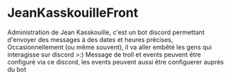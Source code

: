 # JeanKasskouilleFront

Administration de Jean Kasskouille, c'est un bot discord permettant d'envoyer des messages à des dates et heures précises,
Occasionnellement (ou même souvent), il va aller embêté les gens qui interagisse sur discord >:)
Message de troll et events peuvent être configuré via ce discord, les events peuvent aussi être configuerer auprès du bot
